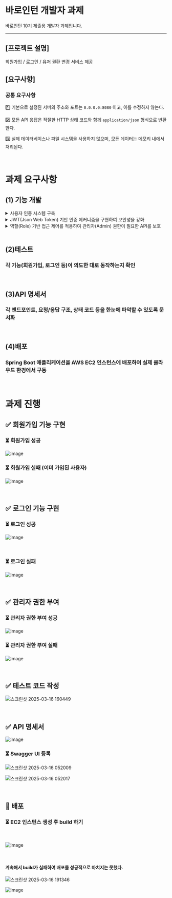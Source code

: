 # 바로인턴 개발자 과제

바로인턴 10기 제출용 개발자 과제입니다.

---

## [프로젝트 설명]

회원가입 / 로그인 / 유저 권환 변경 서비스 제공

## [요구사항]

### 공통 요구사항

1️⃣ 기본으로 설정된 서버의 주소와 포트는 `0.0.0.0:8080` 이고, 이를 수정하지 않는다.

2️⃣ 모든 API 응답은 적절한 HTTP 상태 코드와 함께 `application/json` 형식으로 반환한다.

3️⃣ 실제 데이터베이스나 파일 시스템을 사용하지 않으며, 모든 데이터는 메모리 내에서 처리된다.

<br>

# 과제 요구사항
## (1) 기능 개발
<details><summary>사용자 인증 시스템 구축</summary>
<br>
회원가입 기능 구현 <br><br>
로그인 기능 구현<br>
</details>
<details><summary>JWT(Json Web Token) 기반 인증 메커니즘을 구현하여 보안성을 강화</summary>
  
<br>
토큰 발급
<br>
  <br>
- 토큰은 비밀 키로 서명되어야 하며, 만료 시간을 설정해야 합니다. (예: 2시간)
  <br>
  <br>
- 토큰 구조
<br>
  <br>
    - Header: 알고리즘 및 토큰 유형 정보
  <br>
  <br>
    - Payload: 사용자 ID(sub), 역할(roles), 발급 시간(iat), 만료 시간(exp) 등의 정보
  <br>
  <br>
    - Signature: 헤더와 페이로드가 변조되지 않았음을 확인하는 서명
<br>
<br>
토큰 검증
  <br>
  <br>
- 모든 보호된 API 요청에는 HTTP 요청 헤더에 토큰을 포함해야 합니다.
  <br>
  <br>
- 헤더 형식: `Authorization: Bearer [토큰]`
  <br>
  <br>
- 서버는 아래의 검증을 수행합니다.
  <br>
  <br>
    - 토큰 존재 여부 확인
  <br>
  <br>
    - 서명 검증 (서버의 비밀 키로 서명 확인)
  <br>
  <br>
    - 토큰 만료 여부 확인
  <br>
  <br>
    - 토큰에 포함된 권한 정보 추출
  <br>
  <br>
    - SecurityContext에 인증 정보 설정
  <br>
  <br>
    - 요청한 API에 접근 권한이 있는지 확인
  <br>
<br>
에러처리

![image](https://github.com/user-attachments/assets/f4028581-db2f-463b-ae2d-3dc9dee57cdf)<br>
</details>

<details>
  <summary>
역할(Role) 기반 접근 제어를 적용하여 관리자(Admin) 권한이 필요한 API를 보호
  </summary>
  
  <br>
  관리자 권한 부여 API
  
  ![image](https://github.com/user-attachments/assets/9c9495e6-6f11-4088-9edf-7bab10001408)
</details>
<br>

## (2)테스트
### 각 기능(회원가입, 로그인 등)이 의도한 대로 동작하는지 확인 
<br>

## (3)API 명세서
### 각 엔드포인트, 요청/응답 구조, 상태 코드 등을 한눈에 파악할 수 있도록 문서화
<br>

## (4)배포
### Spring Boot 애플리케이션을 AWS EC2 인스턴스에 배포하여 실제 클라우드 환경에서 구동

<br>


# 과제 진행

## ✅ 회원가입 기능 구현

### ⏳ 회원가입 성공

![image](https://github.com/user-attachments/assets/b65826f5-80f7-458a-ba3d-f5dbc0dde3d4)
<br>
### ⏳ 회원가입 실패 (이미 가입된 사용자)

![image](https://github.com/user-attachments/assets/46f4bb12-9233-4ecc-a20c-2ad1ac76d9ae)

<br>

## ✅ 로그인 기능 구현

### ⏳ 로그인 성공

![image](https://github.com/user-attachments/assets/5d2b1017-3473-43e3-a6ed-3ec100b03587)

<br>

### ⏳ 로그인 실패

![image](https://github.com/user-attachments/assets/ada64310-d2f2-41c3-a916-7bfa839195bc)

<br>

## ✅ 관리자 권한 부여

### ⏳ 관리자 권한 부여 성공

![image](https://github.com/user-attachments/assets/c86b47b2-da4f-47d7-a8fb-d4573be11f07)

### ⏳ 관리자 권한 부여 실패

![image](https://github.com/user-attachments/assets/a384f481-b788-4aac-975f-f7a3e3ccca98)

<br>

## ✅ 테스트 코드 작성

![스크린샷 2025-03-16 160449](https://github.com/user-attachments/assets/f5dd6356-d53c-4b64-abd6-c7c6ee6aaad2)


<br>

## ✅ API 명세서

![image](https://github.com/user-attachments/assets/05e65686-1e08-4922-a432-df7fe332a1a1)

### ⏳ Swagger UI 등록

![스크린샷 2025-03-16 052009](https://github.com/user-attachments/assets/ee68f30a-8edb-4144-aac1-f71ed1eaf33d)

![스크린샷 2025-03-16 052017](https://github.com/user-attachments/assets/42cf002d-7c30-4f20-9120-6a9b4ebc68e7)

<br>

## 🔲 배포

### ⏳ EC2 인스턴스 생성 후 build 하기

<br>

![image](https://github.com/user-attachments/assets/ca5cfc0c-b0e8-4e97-89ed-567b1fbf94f4)

<br>

#### 계속해서 build가 실패하여 배포를 성공적으로 마치지는 못했다.


![스크린샷 2025-03-16 191346](https://github.com/user-attachments/assets/f62475b4-633a-4327-a19b-9e3ab212365a)


![image](https://github.com/user-attachments/assets/e2a55229-9729-47ac-a585-499ee7986312)








